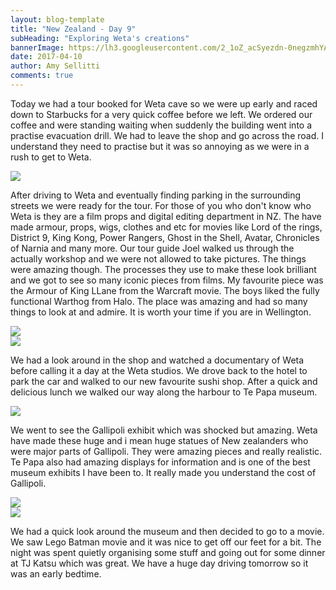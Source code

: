 ```yaml
---
layout: blog-template
title: "New Zealand - Day 9"
subHeading: "Exploring Weta's creations"
bannerImage: https://lh3.googleusercontent.com/2_1oZ_acSyezdn-0negzmhYAyuuptn4p1w5LhFGZ-tEiprs-6TQMSWs0Z6BAUCEHwKkBNl-qAQMbqfoXuQs9RLeO-k8A-Ce4uL_de4Ys49z6MvEcoC1_ebiZJr9LHMA2OMnb3guB_dQ=w2400
date: 2017-04-10
author: Amy Sellitti
comments: true
---
```

Today we had a tour booked for Weta cave so we were up early and raced down to Starbucks for a very quick coffee before we left. We ordered our coffee and were standing waiting when suddenly the building went into a practise evacuation drill. We had to leave the shop and go across the road. I understand they need to practise but it was so annoying as we were in a rush to get to Weta.

<div class="center-image"><img src="https://lh3.googleusercontent.com/SkXSOjSHMLQyUTcIroKVXuq8F5WAGsnWyHEHhPqA6XysQig3D8IyPxVNnK93BAQIUuXrTy8QPq7un2HBbqUNnesJNDppyGA-_gl-zWN5I-2ntZGRdZWD2ekrfEYtt3tAHgEuz93KBOk=w2400" /></div>

After driving to Weta and eventually finding parking in the surrounding streets we were ready for the tour. For those of you who don't know who Weta is they are a film props and digital editing department in NZ. The have made armour, props, wigs, clothes and etc for movies like Lord of the rings, District 9, King Kong, Power Rangers, Ghost in the Shell, Avatar, Chronicles of Narnia and many more. Our tour guide Joel walked us through the actually workshop and we were not allowed to take pictures. The things were amazing though. The processes they use to make these look brilliant and we got to see so many iconic pieces from films. My favourite piece was the Armour of King LLane from the Warcraft movie. The boys liked the fully functional Warthog from Halo. The place was amazing and had so many things to look at and admire. It is worth your time if you are in Wellington. 

<div class="center-image"><img src="https://lh3.googleusercontent.com/2_1oZ_acSyezdn-0negzmhYAyuuptn4p1w5LhFGZ-tEiprs-6TQMSWs0Z6BAUCEHwKkBNl-qAQMbqfoXuQs9RLeO-k8A-Ce4uL_de4Ys49z6MvEcoC1_ebiZJr9LHMA2OMnb3guB_dQ=w2400" /></div>
<div class="center-image"><img src="https://lh3.googleusercontent.com/WMq-QzgDlgMF89SA_OwbIX1zkeedkWb1BPHmE2iaOg087cGvWoxvLFSreddfFB9DjYu2gn8Tmgr8NZo_txzEpRW1ECN3CuZ_a7AepuYaaCwYc5gkHvaoYT9JPoqYhKJHpYoQ5PZcO9Y=w2400" /></div>

We had a look around in the shop and watched a documentary of Weta before calling it a day at the Weta studios. We drove back to the hotel to park the car and walked to our new favourite sushi shop. After a quick and delicious lunch we walked our way along the harbour to Te Papa museum. 

<div class="center-image"><img src="https://lh3.googleusercontent.com/eynz4VJNo6tTaJ5HF9-hrmLwrTm3ZrZFXhdzVjUghNPuiS6hNpA36U8hTP1EKw-_mY1I3PWbjqcdXtnxhJR3LFT__X_lxkbt8yTfVVX5M4qvUna8Sz4sv6aqQeBAu0Zr6-yledQnuDU=w2400" /></div>

We went to see the Gallipoli exhibit which was shocked but amazing. Weta have made these huge and i mean huge statues of New zealanders who were major parts of Gallipoli. They were amazing pieces and really realistic. Te Papa also had amazing displays for information and is one of the best museum exhibits I have been to. It really made you understand the cost of Gallipoli.

<div class="center-image"><img src="https://lh3.googleusercontent.com/LJDHAZ_tAsQxsC0chGFHOmHd7ibYMvZ8ZMdSTeEx2KYxJSPv4OEF2VlwY_76jcPrXRX_5mI0N3BAkISfs-t8wFaSEwvq5tbNVqfN3VtuQj1czXHx73TuhtUKaSwMQ9Frw_clkUnmAbI=w2400" /></div>
<div class="center-image"><img src="https://lh3.googleusercontent.com/ET3lxSFvav4DRe34PdiNNb0pOL2J-blJ4Motj2pSgnfChYWrAcKGerAyJcDFd0h-DzedPVqgCV8ei-k40PMeI_r2Dq38yyL19yJwffwR5LdXz05t8AxNVzBK2Oyd5NyywHcbNoIn7Kg=w2400" /></div>

We had a quick look around the museum and then decided to go to a movie. We saw Lego Batman movie and it was nice to get off our feet for a bit. The night was spent quietly organising some stuff and going out for some dinner at TJ Katsu which was great. We have a huge day driving tomorrow so it was an early bedtime. 
